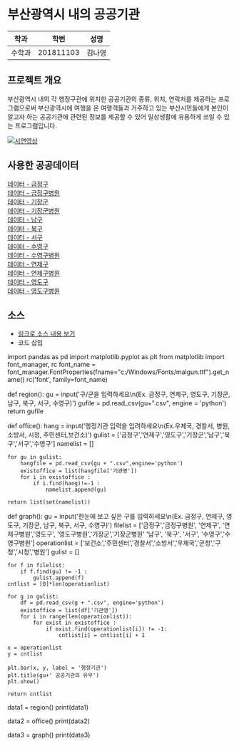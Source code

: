 # 부산광역시 내의 공공기관

학과 | 학번 | 성명
---- | ---- | ---- 
수학과 |201811103 |김나영


## 프로젝트 개요

부산광역시 내의 각 행정구관에 위치한 공공기관의 종류, 위치, 연락처를 제공하는 프로그램으로써 부산광역시에 여행을 온 여행객들과 거주하고 있는 부산시민들에게 본인이 알고자 하는 공공기관에 관련된 정보를 제공할 수 있어 일상생활에 유용하게 쓰일 수 있는 프로그램입니다.

[![시연영상](https://i.ytimg.com/vi/gih_2IYH0Nk/hqdefault.jpg?sqp=-oaymwEZCPYBEIoBSFXyq4qpAwsIARUAAIhCGAFwAQ==&rs=AOn4CLCqXMM0bZdYKKD-pGR5VsBb5N4SGQ)](https://youtu.be/gih_2IYH0Nk) 
## 사용한 공공데이터 
[데이터 - 금정구](https://github.com/201811103/python2019./blob/master/금정구.csv)\
[데이터 - 금정구병원](https://github.com/201811103/python2019./blob/master/금정구병원.csv)\
[데이터 - 기장군](https://github.com/201811103/python2019./blob/master/기장군.csv)\
[데이터 - 기장군병원](https://github.com/201811103/python2019./blob/master/기장군병원.csv)\
[데이터 - 남구](https://github.com/201811103/python2019./blob/master/남구.csv)\
[데이터 - 북구](https://github.com/201811103/python2019./blob/master/북구.csv)\
[데이터 - 서구](https://github.com/201811103/python2019./blob/master/서구.csv)\
[데이터 - 수영구](https://github.com/201811103/python2019./blob/master/수영구.csv)\
[데이터 - 수영구병원](https://github.com/201811103/python2019./blob/master/수영구병원.csv)\
[데이터 - 연제구](https://github.com/201811103/python2019./blob/master/연제구.csv)\
[데이터 - 연제구병원](https://github.com/201811103/python2019./blob/master/연제구병원.csv)\
[데이터 - 영도구](https://github.com/201811103/python2019./blob/master/영도구.csv)\
[데이터 - 영도구병원](https://github.com/201811103/python2019./blob/master/영도구.csv)

## 소스
* [링크로 소스 내용 보기](https://github.com/201811103/python2019./blob/master/201811103.py) 
* 코드 삽입

import pandas as pd
import matplotlib.pyplot as plt
from matplotlib import font_manager, rc
font_name = font_manager.FontProperties(fname="c:/Windows/Fonts/malgun.ttf").get_name()
rc('font', family=font_name)


def region():
    gu = input('구/군을 입력하세요\n(Ex. 금정구, 연제구, 영도구, 기장군, 남구, 북구, 서구, 수영구)')
    gufile = pd.read_csv(gu+".csv", engine = 'python')
    return gufile


def office():
    hang = input('행정기관 입력을 입려하세요\n(Ex.우체국, 경찰서, 병원, 소방서, 시청, 주민센터,보건소)')
    gulist = ['금정구','연제구','영도구','기장군','남구','북구','서구','수영구']
    namelist = []

    for gu in gulist:
        hangfile = pd.read_csv(gu + ".csv",engine='python')
        existoffice = list(hangfile['기관명'])
        for i in existoffice :
            if i.find(hang)!=-1 :
                namelist.append(gu)

    return list(set(namelist))

def graph():
    gu = input('한눈에 보고 싶은 구를 입력하세요\n(Ex. 금정구, 연제구, 영도구, 기장군, 남구, 북구, 서구, 수영구)')
    filelist = ['금정구','금정구병원', '연제구', '연제구병원','영도구', '영도구병원','기장군','기장군병원' '남구',
              '북구', '서구', '수영구','수영구병원']
    operationlist = ['보건소','주민센터','경찰서','소방서','우체국','군청','구청','시청','병원']
    gulist = []

    for f in filelist:
        if f.find(gu) != -1 :
            gulist.append(f)
    cntlist = [0]*len(operationlist)

    for g in gulist:
        df = pd.read_csv(g + ".csv", engine='python')
        existoffice = list(df['기관명'])
        for i in range(len(operationlist)):
            for exist in existoffice :
                if exist.find(operationlist[i]) != -1:
                    cntlist[i] = cntlist[i] + 1

    x = operationlist
    y = cntlist

    plt.bar(x, y, label = '행정기관')
    plt.title(gu+' 공공기관의 유무')
    plt.show()

    return cntlist

data1 = region()
print(data1)

data2 = office()
print(data2)

data3 = graph()
print(data3)

